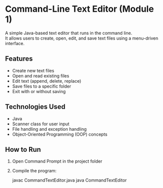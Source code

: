 # Command-Line Text Editor (Module 1)

A simple Java-based text editor that runs in the command line.  
It allows users to create, open, edit, and save text files using a menu-driven interface.

## Features
- Create new text files
- Open and read existing files
- Edit text (append, delete, replace)
- Save files to a specific folder
- Exit with or without saving

## Technologies Used
- Java 
- Scanner class for user input
- File handling and exception handling
- Object-Oriented Programming (OOP) concepts

## How to Run
1. Open Command Prompt in the project folder
2. Compile the program:
   
   javac CommandTextEditor.java
   java CommandTextEditor

